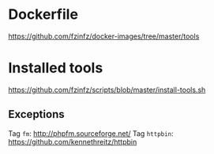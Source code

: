 # Dockerfile
https://github.com/fzinfz/docker-images/tree/master/tools

# Installed tools
https://github.com/fzinfz/scripts/blob/master/install-tools.sh

## Exceptions
Tag `fm`: http://phpfm.sourceforge.net/
Tag `httpbin`: https://github.com/kennethreitz/httpbin 

